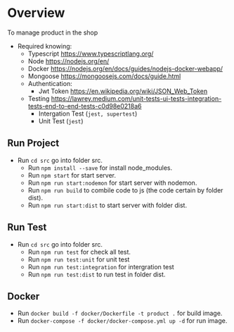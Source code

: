 # Overview
  To manage product in the shop
  * Required knowing:
    - Typescript https://www.typescriptlang.org/
    - Node https://nodejs.org/en/
    - Docker https://nodejs.org/en/docs/guides/nodejs-docker-webapp/
    - Mongoose https://mongoosejs.com/docs/guide.html
    - Authentication:
      + Jwt Token https://en.wikipedia.org/wiki/JSON_Web_Token
    - Testing https://lawrey.medium.com/unit-tests-ui-tests-integration-tests-end-to-end-tests-c0d98e0218a6
      + Intergation Test (`jest, supertest`)
      + Unit Test (`jest`)

## Run Project
  + Run `cd src` go into folder src.
    + Run `npm install --save` for install node_modules.
    + Run `npm start` for start server.
    + Run `npm run start:nodemon` for start server with nodemon.
    + Run `npm run build` to combile code to js (the code certain by folder dist).
    + Run `npm run start:dist` to start server with folder dist.

## Run Test 
  + Run `cd src` go into folder src.
    + Run `npm run test` for check all test.
    + Run `npm run test:unit` for unit test
    + Run `npm run test:integration` for intergration test
    + Run `npm run test:dist` to run test in folder dist.

## Docker
  + Run `docker build -f docker/Dockerfile -t product .` for build image.
  + Run `docker-compose -f docker/docker-compose.yml up -d` for run image.

